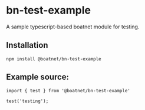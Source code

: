 # bn-test-example

A sample typescript-based boatnet module for testing.

## Installation

```
npm install @boatnet/bn-test-example
```

## Example source:

```
import { test } from '@boatnet/bn-test-example'

test('testing');
```
